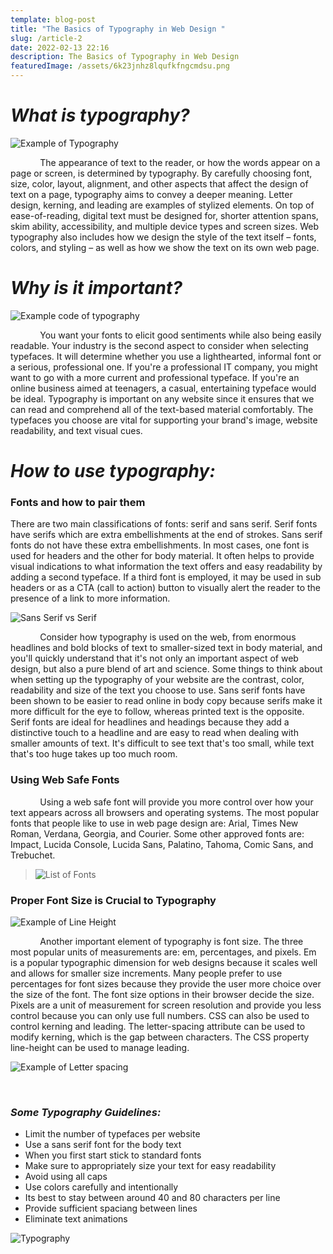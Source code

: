 ```yaml
---
template: blog-post
title: "The Basics of Typography in Web Design "
slug: /article-2
date: 2022-02-13 22:16
description: The Basics of Typography in Web Design
featuredImage: /assets/6k23jnhz8lqufkfngcmdsu.png
---
```

# ***What is typography?***

![Example of Typography](/assets/team-xperian-qj8flazqge8-unsplash.jpg "Example of Typography")

            The appearance of text to the reader, or how the words appear on a page or screen, is determined by typography. By carefully choosing font, size, color, layout, alignment, and other aspects that affect the design of text on a page, typography aims to convey a deeper meaning. Letter design, kerning, and leading are examples of stylized elements. On top of ease-of-reading, digital text must be designed for, shorter attention spans, skim ability, accessibility, and multiple device types and screen sizes. Web typography also includes how we design the style of the text itself – fonts, colors, and styling – as well as how we show the text on its own web page.

# ***Why is it important?***

![Example code of typography](/assets/ferenc-almasi-nzertnpnadw-unsplash.jpg "Example code of typography")

            You want your fonts to elicit good sentiments while also being easily readable. Your industry is the second aspect to consider when selecting typefaces. It will determine whether you use a lighthearted, informal font or a serious, professional one. If you're a professional IT company, you might want to go with a more current and professional typeface. If you're an online business aimed at teenagers, a casual, entertaining typeface would be ideal. Typography is important on any website since it ensures that we can read and comprehend all of the text-based material comfortably. The typefaces you choose are vital for supporting your brand's image, website readability, and text visual cues.

# ***How to use typography:***

### **Fonts and how to pair them**

There are two main classifications of fonts: serif and sans serif. Serif fonts have serifs which are extra embellishments at the end of strokes. Sans serif fonts do not have these extra embellishments. In most cases, one font is used for headers and the other for body material. It often helps to provide visual indications to what information the text offers and easy readability by adding a second typeface. If a third font is employed, it may be used in sub headers or as a CTA (call to action) button to visually alert the reader to the presence of a link to more information.

![Sans Serif vs Serif](/assets/serif-vs-sans-serif.png "Sans Serif vs Serif")

            Consider how typography is used on the web, from enormous headlines and bold blocks of text to smaller-sized text in body material, and you'll quickly understand that it's not only an important aspect of web design, but also a pure blend of art and science. Some things to think about when setting up the typography of your website are the contrast, color, readability and size of the text you choose to use. Sans serif fonts have been shown to be easier to read online in body copy because serifs make it more difficult for the eye to follow, whereas printed text is the opposite. Serif fonts are ideal for headlines and headings because they add a distinctive touch to a headline and are easy to read when dealing with smaller amounts of text. It's difficult to see text that's too small, while text that's too huge takes up too much room.

### **Using Web Safe Fonts**

            Using a web safe font will provide you more control over how your text appears across all browsers and operating systems. The most popular fonts that people like to use in web page design are: Arial, Times New Roman, Verdana, Georgia, and Courier. Some other approved fonts are: Impact, Lucida Console, Lucida Sans, Palatino, Tahoma, Comic Sans, and Trebuchet.

> ![List of Fonts](/assets/serif-and-sans-serif-some-examples.webp "List of Fonts")

### **Proper Font Size is Crucial to Typography**

![Example of Line Height](/assets/light-height.png "Example of Line Height")

            Another important element of typography is font size. The three most popular units of measurements are: em, percentages, and pixels. Em is a popular typographic dimension for web designs because it scales well and allows for smaller size increments. Many people prefer to use percentages for font sizes because they provide the user more choice over the size of the font. The font size options in their browser decide the size. Pixels are a unit of measurement for screen resolution and provide you less control because you can only use full numbers. CSS can also be used to control kerning and leading. The letter-spacing attribute can be used to modify kerning, which is the gap between characters. The CSS property line-height can be used to manage leading.

![Example of Letter spacing](/assets/letter-spacing-example.png "Example of Letter spacing")

 

### ***Some Typography Guidelines:***

* Limit the number of typefaces per website
* Use a sans serif font for the body text
* When you first start stick to standard fonts
* Make sure to appropriately size your text for easy readability
* Avoid using all caps
* Use colors carefully and intentionally
* Its best to stay between around 40 and 80 characters per line
* Provide sufficient spaciang between lines
* Eliminate text animations

![Typography](/assets/typography_anatomy.jpg "Typography")